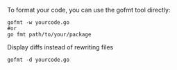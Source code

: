 To format your code, you can use the gofmt tool directly: 
```
gofmt -w yourcode.go
#or
go fmt path/to/your/package
```

Display diffs instead of rewriting files
```
gofmt -d yourcode.go
```

